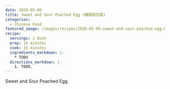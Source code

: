 ```yaml
---
date: 2020-05-09
title: Sweet and Sour Poached Egg (糖醋荷包蛋)
categories:
  - Chinese Food
featured_image: /images/recipes/2020-05-09-sweet-and-sour-poached-egg-0.jpg
recipe:
  servings: 1 dish
  prep: 15 minutes
  cook: 15 minutes
  ingredients_markdown: |-
    * TODO
  directions_markdown: |-
    1. TODO.
---
```

Sweet and Sour Poached Egg.